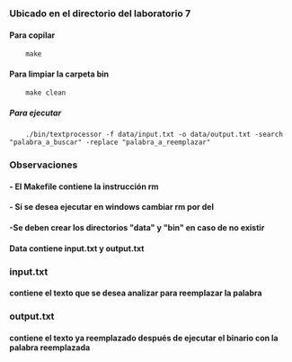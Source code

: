 ### Ubicado en el directorio del laboratorio 7
#### Para copilar
        make
#### Para limpiar la carpeta bin
        make clean
##### Para ejecutar
        ./bin/textprocessor -f data/input.txt -o data/output.txt -search "palabra_a_buscar" -replace "palabra_a_reemplazar"

### Observaciones
####        - El Makefile contiene la instrucción rm
####        - Si se desea ejecutar en windows cambiar rm por del
####        -Se deben crear los directorios "data" y "bin" en caso de no existir
####                                        Data contiene input.txt y output.txt
### input.txt 
####        contiene el texto que se desea analizar para reemplazar la palabra
### output.txt 
####        contiene el texto ya reemplazado después de ejecutar el binario con la palabra reemplazada
